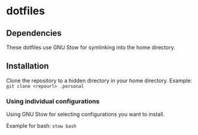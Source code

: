 # dotfiles
## Dependencies
These dotfiles use GNU Stow for symlinking into the home directory.

## Installation
Clone the repository to a hidden directory in your home directory. Example:
`git clone <repourl> .personal`

### Using individual configurations
Using GNU Stow for selecting configurations you want to install.

Example for bash:
`stow bash`
